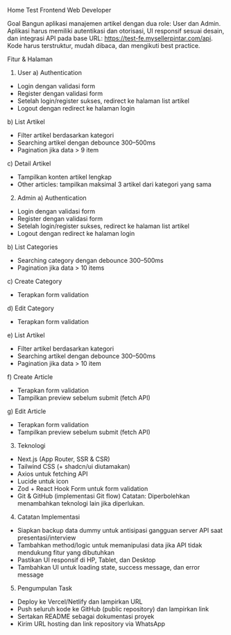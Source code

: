 Home Test Frontend Web Developer

Goal
Bangun aplikasi manajemen artikel dengan dua role: User dan Admin. Aplikasi harus memiliki autentikasi dan otorisasi, UI responsif sesuai desain, dan integrasi API pada base URL: https://test-fe.mysellerpintar.com/api. Kode harus terstruktur, mudah dibaca, dan mengikuti best practice.

Fitur & Halaman

1) User
a) Authentication
- Login dengan validasi form
- Register dengan validasi form
- Setelah login/register sukses, redirect ke halaman list artikel
- Logout dengan redirect ke halaman login

b) List Artikel
- Filter artikel berdasarkan kategori
- Searching artikel dengan debounce 300–500ms
- Pagination jika data > 9 item

c) Detail Artikel
- Tampilkan konten artikel lengkap
- Other articles: tampilkan maksimal 3 artikel dari kategori yang sama

2) Admin
a) Authentication
- Login dengan validasi form
- Register dengan validasi form
- Setelah login/register sukses, redirect ke halaman list artikel
- Logout dengan redirect ke halaman login

b) List Categories
- Searching category dengan debounce 300–500ms
- Pagination jika data > 10 items

c) Create Category
- Terapkan form validation

d) Edit Category
- Terapkan form validation

e) List Artikel
- Filter artikel berdasarkan kategori
- Searching artikel dengan debounce 300–500ms
- Pagination jika data > 10 item

f) Create Article
- Terapkan form validation
- Tampilkan preview sebelum submit (fetch API)

g) Edit Article
- Terapkan form validation
- Tampilkan preview sebelum submit (fetch API)

3) Teknologi
- Next.js (App Router, SSR & CSR)
- Tailwind CSS (+ shadcn/ui diutamakan)
- Axios untuk fetching API
- Lucide untuk icon
- Zod + React Hook Form untuk form validation
- Git & GitHub (implementasi Git flow)
Catatan: Diperbolehkan menambahkan teknologi lain jika diperlukan.

4) Catatan Implementasi
- Siapkan backup data dummy untuk antisipasi gangguan server API saat presentasi/interview
- Tambahkan method/logic untuk memanipulasi data jika API tidak mendukung fitur yang dibutuhkan
- Pastikan UI responsif di HP, Tablet, dan Desktop
- Tambahkan UI untuk loading state, success message, dan error message

5) Pengumpulan Task
- Deploy ke Vercel/Netlify dan lampirkan URL
- Push seluruh kode ke GitHub (public repository) dan lampirkan link
- Sertakan README sebagai dokumentasi proyek
- Kirim URL hosting dan link repository via WhatsApp